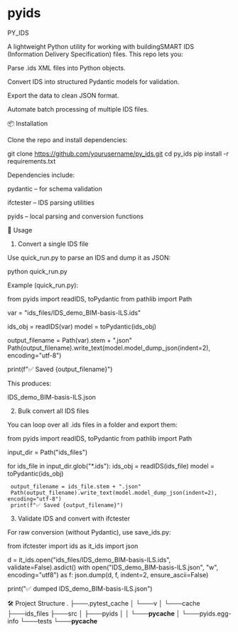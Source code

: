 # pyids

PY_IDS

A lightweight Python utility for working with buildingSMART IDS
 (Information Delivery Specification) files.
This repo lets you:

Parse .ids XML files into Python objects.

Convert IDS into structured Pydantic models for validation.

Export the data to clean JSON format.

Automate batch processing of multiple IDS files.

📦 Installation

 Clone the repo and install dependencies:
 
 git clone https://github.com/yourusername/py_ids.git
 cd py_ids
 pip install -r requirements.txt
 
 
 Dependencies include:
 
 pydantic
  – for schema validation
 
 ifctester
  – IDS parsing utilities
 
 pyids
  – local parsing and conversion functions

🚀 Usage
 1. Convert a single IDS file
 
 Use quick_run.py to parse an IDS and dump it as JSON:
 
 python quick_run.py
 
 
 Example (quick_run.py):
 
 from pyids import readIDS, toPydantic
 from pathlib import Path
 
 var = "ids_files/IDS_demo_BIM-basis-ILS.ids"
 
 ids_obj = readIDS(var)
 model = toPydantic(ids_obj)
 
 output_filename = Path(var).stem + ".json"
 Path(output_filename).write_text(model.model_dump_json(indent=2), encoding="utf-8")
 
 print(f"✅ Saved {output_filename}")
 
 
 This produces:
 
 IDS_demo_BIM-basis-ILS.json
 
 2. Bulk convert all IDS files
 
 You can loop over all .ids files in a folder and export them:
 
 from pyids import readIDS, toPydantic
 from pathlib import Path
 
 input_dir = Path("ids_files")
 
 for ids_file in input_dir.glob("*.ids"):
     ids_obj = readIDS(ids_file)
     model = toPydantic(ids_obj)
 
     output_filename = ids_file.stem + ".json"
     Path(output_filename).write_text(model.model_dump_json(indent=2), encoding="utf-8")
     print(f"✅ Saved {output_filename}")
 
 3. Validate IDS and convert with ifctester
 
 For raw conversion (without Pydantic), use save_ids.py:
 
 from ifctester import ids as it_ids
 import json
 
 d = it_ids.open("ids_files/IDS_demo_BIM-basis-ILS.ids", validate=False).asdict()
 with open("IDS_demo_BIM-basis-ILS.json", "w", encoding="utf8") as f:
     json.dump(d, f, indent=2, ensure_ascii=False)
 
 print("✅ dumped IDS_demo_BIM-basis-ILS.json")

🛠 Project Structure
 .
 ├───.pytest_cache
 │   └───v
 │       └───cache
 ├───ids_files
 ├───src
 │   ├───pyids
 │   │   └───__pycache__
 │   └───pyids.egg-info
 └───tests
     └───__pycache__
